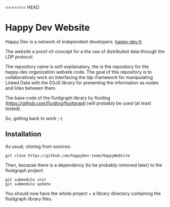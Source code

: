 <<<<<<< HEAD
# Happy Dev Website

Happy Dev is a network of independent developers. [happy-dev.fr](http://happy-dev.fr)

The website a proof-of-concept for a the use of distributed data through the LDP protocol.

The repository name is self-explainatory, the is the repository for the happy-dev organization website code.
The goal of this repository is to collaboratively work on interfacing the ldp-framework for manipulating Linked Data with the D3JS library for presenting the information as nodes and links between them.

The base code of the fluidgraph library by fluidlog (https://github.com/fluidlog/fluidgraph )will probably be used (at least tested).

So, getting back to work ;-)

## Installation

As usual, cloning from sources:

```
git clone https://github.com/happyDev-team/HappyWebSite
```

Then, because there is a dependency (to be probably removed later) to the fluidgraph project:

```
git submodule init
git submodule update
```

You should now have the whole project + a library directory containing the fluidgraph library files.
